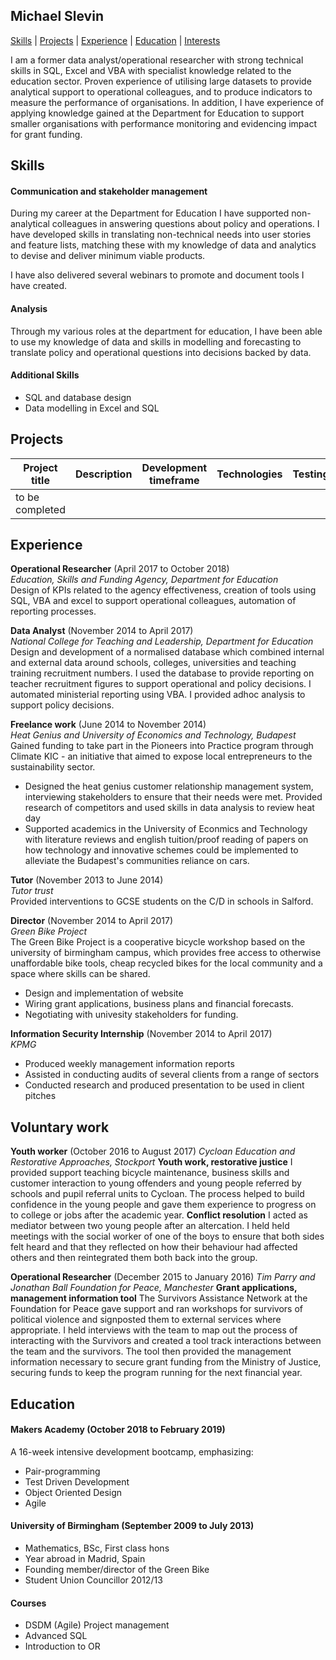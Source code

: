 ## Michael Slevin

[Skills](#skills) | [Projects](#projects) | [Experience](#experience) | [Education](#education) | [Interests](#interests) 

I am a former data analyst/operational researcher with strong technical skills in SQL, Excel and VBA with specialist knowledge related to the education sector. Proven experience of utilising large datasets to provide analytical support to operational colleagues, and to produce indicators to measure the performance of organisations. In addition, I have experience of applying knowledge gained at the Department for Education to support smaller organisations with performance monitoring and evidencing impact for grant funding.

## Skills

#### Communication and stakeholder management

During my career at the Department for Education I have supported non-analytical colleagues in answering questions about policy and operations. I have developed skills in translating non-technical needs into user stories and feature lists, matching these with my knowledge of data and analytics to devise and deliver minimum viable products.

I have also delivered several webinars to promote and document tools I have created.

#### Analysis

Through my various roles at the department for education, I have been able to use my knowledge of data and skills in modelling and forecasting to translate policy and operational questions into decisions backed by data.

#### Additional Skills

- SQL and database design
- Data modelling in Excel and SQL


## Projects

Project title  | Description  									| Development timeframe | Technologies | Testing
------------- | ------------------------------	| ------------- |------------- |---------
 to be completed | |  | | 

## Experience

**Operational Researcher** (April 2017 to October 2018)    
*Education, Skills and Funding Agency, Department for Education*  
Design of KPIs related to the agency effectiveness, creation of tools using SQL, VBA and excel to support operational colleagues, automation of reporting processes.

**Data Analyst** (November 2014 to April 2017)    
*National College for Teaching and Leadership, Department for Education*  
Design and development of a normalised database which combined internal and external data around schools, colleges, universities and teaching training recruitment numbers. I used the database to provide reporting on teacher recruitment figures to support operational and policy decisions. I automated ministerial reporting using VBA. I provided adhoc analysis to support policy decisions.  

**Freelance work** (June 2014 to November 2014)    
*Heat Genius and University of Economics and Technology, Budapest*
Gained funding to take part in the Pioneers into Practice program through Climate KIC - an initiative that aimed to expose local entrepreneurs to the sustainability sector.
- Designed the heat genius customer relationship management system, interviewing stakeholders to ensure that their needs were met. Provided research of competitors and used skills in data analysis to review heat day 
- Supported academics in the University of Econmics and Technology with literature reviews and english tuition/proof reading of papers on how technology and innovative schemes could be implemented to alleviate the Budapest's communities reliance on cars.

**Tutor** (November 2013 to June 2014)    
*Tutor trust*  
Provided interventions to GCSE students on the C/D in schools in Salford.

**Director** (November 2014 to April 2017)    
*Green Bike Project*  
The Green Bike Project is a cooperative bicycle workshop based on the university of birmingham campus, which provides free access to otherwise unaffordable bike tools, cheap recycled bikes for the local community and a space where skills can be shared.
- Design and implementation of website
- Wiring grant applications, business plans and financial forecasts. 
- Negotiating with univesity stakeholders for funding.

**Information Security Internship** (November 2014 to April 2017)    
*KPMG*  
- Produced weekly management information reports
- Assisted in conducting audits of several clients from a range of sectors
- Conducted research and produced presentation to be used in client pitches

## Voluntary work

**Youth worker** (October 2016 to August 2017)
*Cycloan Education and Restorative Approaches, Stockport*
**Youth work, restorative justice**
I provided support teaching bicycle maintenance, business skills and customer interaction to young offenders and young people referred by schools and pupil referral units to Cycloan. The process helped to build confidence in the young people and gave them experience to progress on to college or jobs after the academic year. 
**Conflict resolution**
I acted as mediator between two young people after an altercation. I held held meetings with the social worker of one of the boys to ensure that both sides felt heard and that they reflected on how their behaviour had affected others and then reintegrated them both back into the group.

**Operational Researcher** (December 2015 to January 2016)
*Tim Parry and Jonathan Ball Foundation for Peace, Manchester*
**Grant applications, management information tool**
The Survivors Assistance Network at the Foundation for Peace gave support and ran workshops for survivors of political violence and signposted them to external services where appropriate. I held interviews with the team to map out the process of interacting with the Survivors and created a tool track interactions between the team and the survivors. The tool then provided the management information necessary to secure grant funding from the Ministry of Justice, securing funds to keep the program running for the next financial year. 


## Education

#### Makers Academy (October 2018 to February 2019)

A 16-week intensive development bootcamp, emphasizing:
- Pair-programming
- Test Driven Development
- Object Oriented Design
- Agile

#### University of Birmingham (September 2009 to July 2013)

- Mathematics, BSc, First class hons
- Year abroad in Madrid, Spain
- Founding member/director of the Green Bike
- Student Union Councillor  2012/13


#### Courses
- DSDM (Agile) Project management
- Advanced SQL
- Introduction to OR